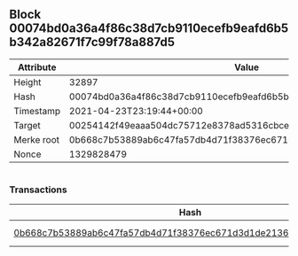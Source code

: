 ## Block 00074bd0a36a4f86c38d7cb9110ecefb9eafd6b5b342a82671f7c99f78a887d5

Attribute | Value
--- | ---
Height | 32897
Hash | 00074bd0a36a4f86c38d7cb9110ecefb9eafd6b5b342a82671f7c99f78a887d5
Timestamp | 2021-04-23T23:19:44+00:00
Target | 00254142f49eaaa504dc75712e8378ad5316cbcead634704b3734b6271167cc4
Merke root | 0b668c7b53889ab6c47fa57db4d71f38376ec671d3d1de21362157a15bbb90e7
Nonce | 1329828479

```

```

### Transactions

Hash | Amount
--- | ---
[0b668c7b53889ab6c47fa57db4d71f38376ec671d3d1de21362157a15bbb90e7](0b668c7b53889ab6c47fa57db4d71f38376ec671d3d1de21362157a15bbb90e7.md) | 10.00000000 SKEPTI 
